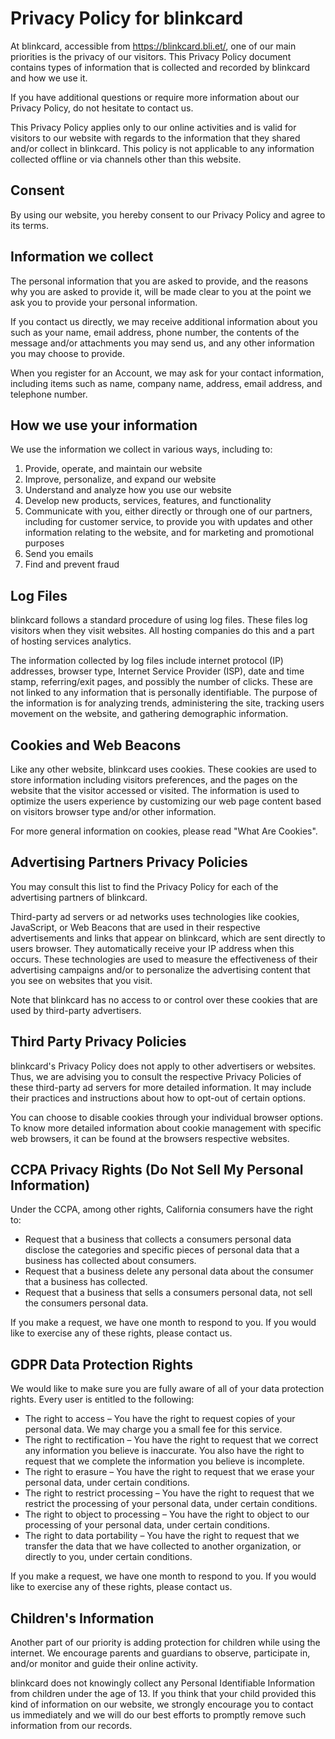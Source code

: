 # Privacy Policy for blinkcard

At blinkcard, accessible from https://blinkcard.bli.et/, one of our main priorities is the privacy of our visitors. This Privacy Policy document contains types of information that is collected and recorded by blinkcard and how we use it.

If you have additional questions or require more information about our Privacy Policy, do not hesitate to contact us.

This Privacy Policy applies only to our online activities and is valid for visitors to our website with regards to the information that they shared and/or collect in blinkcard. This policy is not applicable to any information collected offline or via channels other than this website.

## Consent

By using our website, you hereby consent to our Privacy Policy and agree to its terms.

## Information we collect

The personal information that you are asked to provide, and the reasons why you are asked to provide it, will be made clear to you at the point we ask you to provide your personal information.

If you contact us directly, we may receive additional information about you such as your name, email address, phone number, the contents of the message and/or attachments you may send us, and any other information you may choose to provide.

When you register for an Account, we may ask for your contact information, including items such as name, company name, address, email address, and telephone number.

## How we use your information

We use the information we collect in various ways, including to:

1. Provide, operate, and maintain our website
2. Improve, personalize, and expand our website
3. Understand and analyze how you use our website
4. Develop new products, services, features, and functionality
5. Communicate with you, either directly or through one of our partners, including for customer service, to provide you with updates and other information relating to the website, and for marketing and promotional purposes
6. Send you emails
7. Find and prevent fraud

## Log Files

blinkcard follows a standard procedure of using log files. These files log visitors when they visit websites. All hosting companies do this and a part of hosting services analytics.

The information collected by log files include internet protocol (IP) addresses, browser type, Internet Service Provider (ISP), date and time stamp, referring/exit pages, and possibly the number of clicks. These are not linked to any information that is personally identifiable. The purpose of the information is for analyzing trends, administering the site, tracking users movement on the website, and gathering demographic information.

## Cookies and Web Beacons

Like any other website, blinkcard uses cookies. These cookies are used to store information including visitors preferences, and the pages on the website that the visitor accessed or visited. The information is used to optimize the users experience by customizing our web page content based on visitors browser type and/or other information.

For more general information on cookies, please read "What Are Cookies".

## Advertising Partners Privacy Policies

You may consult this list to find the Privacy Policy for each of the advertising partners of blinkcard.

Third-party ad servers or ad networks uses technologies like cookies, JavaScript, or Web Beacons that are used in their respective advertisements and links that appear on blinkcard, which are sent directly to users browser. They automatically receive your IP address when this occurs. These technologies are used to measure the effectiveness of their advertising campaigns and/or to personalize the advertising content that you see on websites that you visit.

Note that blinkcard has no access to or control over these cookies that are used by third-party advertisers.

## Third Party Privacy Policies

blinkcard's Privacy Policy does not apply to other advertisers or websites. Thus, we are advising you to consult the respective Privacy Policies of these third-party ad servers for more detailed information. It may include their practices and instructions about how to opt-out of certain options.

You can choose to disable cookies through your individual browser options. To know more detailed information about cookie management with specific web browsers, it can be found at the browsers respective websites.

## CCPA Privacy Rights (Do Not Sell My Personal Information)

Under the CCPA, among other rights, California consumers have the right to:

- Request that a business that collects a consumers personal data disclose the categories and specific pieces of personal data that a business has collected about consumers.
- Request that a business delete any personal data about the consumer that a business has collected.
- Request that a business that sells a consumers personal data, not sell the consumers personal data.

If you make a request, we have one month to respond to you. If you would like to exercise any of these rights, please contact us.

## GDPR Data Protection Rights

We would like to make sure you are fully aware of all of your data protection rights. Every user is entitled to the following:

- The right to access – You have the right to request copies of your personal data. We may charge you a small fee for this service.
- The right to rectification – You have the right to request that we correct any information you believe is inaccurate. You also have the right to request that we complete the information you believe is incomplete.
- The right to erasure – You have the right to request that we erase your personal data, under certain conditions.
- The right to restrict processing – You have the right to request that we restrict the processing of your personal data, under certain conditions.
- The right to object to processing – You have the right to object to our processing of your personal data, under certain conditions.
- The right to data portability – You have the right to request that we transfer the data that we have collected to another organization, or directly to you, under certain conditions.

If you make a request, we have one month to respond to you. If you would like to exercise any of these rights, please contact us.

## Children's Information

Another part of our priority is adding protection for children while using the internet. We encourage parents and guardians to observe, participate in, and/or monitor and guide their online activity.

blinkcard does not knowingly collect any Personal Identifiable Information from children under the age of 13. If you think that your child provided this kind of information on our website, we strongly encourage you to contact us immediately and we will do our best efforts to promptly remove such information from our records.
